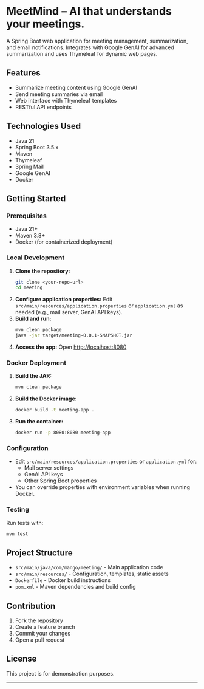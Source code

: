 # MeetMind – AI that understands your meetings.

A Spring Boot web application for meeting management, summarization, and email notifications. Integrates with Google GenAI for advanced summarization and uses Thymeleaf for dynamic web pages.

## Features
- Summarize meeting content using Google GenAI
- Send meeting summaries via email
- Web interface with Thymeleaf templates
- RESTful API endpoints

## Technologies Used
- Java 21
- Spring Boot 3.5.x
- Maven
- Thymeleaf
- Spring Mail
- Google GenAI
- Docker

## Getting Started

### Prerequisites
- Java 21+
- Maven 3.8+
- Docker (for containerized deployment)

### Local Development
1. **Clone the repository:**
   ```sh
   git clone <your-repo-url>
   cd meeting
   ```
2. **Configure application properties:**
   Edit `src/main/resources/application.properties` or `application.yml` as needed (e.g., mail server, GenAI API keys).
3. **Build and run:**
   ```sh
   mvn clean package
   java -jar target/meeting-0.0.1-SNAPSHOT.jar
   ```
4. **Access the app:**
   Open [http://localhost:8080](http://localhost:8080)

### Docker Deployment
1. **Build the JAR:**
   ```sh
   mvn clean package
   ```
2. **Build the Docker image:**
   ```sh
   docker build -t meeting-app .
   ```
3. **Run the container:**
   ```sh
   docker run -p 8080:8080 meeting-app
   ```

### Configuration
- Edit `src/main/resources/application.properties` or `application.yml` for:
  - Mail server settings
  - GenAI API keys
  - Other Spring Boot properties
- You can override properties with environment variables when running Docker.

### Testing
Run tests with:
```sh
mvn test
```

## Project Structure
- `src/main/java/com/mango/meeting/` - Main application code
- `src/main/resources/` - Configuration, templates, static assets
- `Dockerfile` - Docker build instructions
- `pom.xml` - Maven dependencies and build config

## Contribution
1. Fork the repository
2. Create a feature branch
3. Commit your changes
4. Open a pull request

## License
This project is for demonstration purposes.

---
